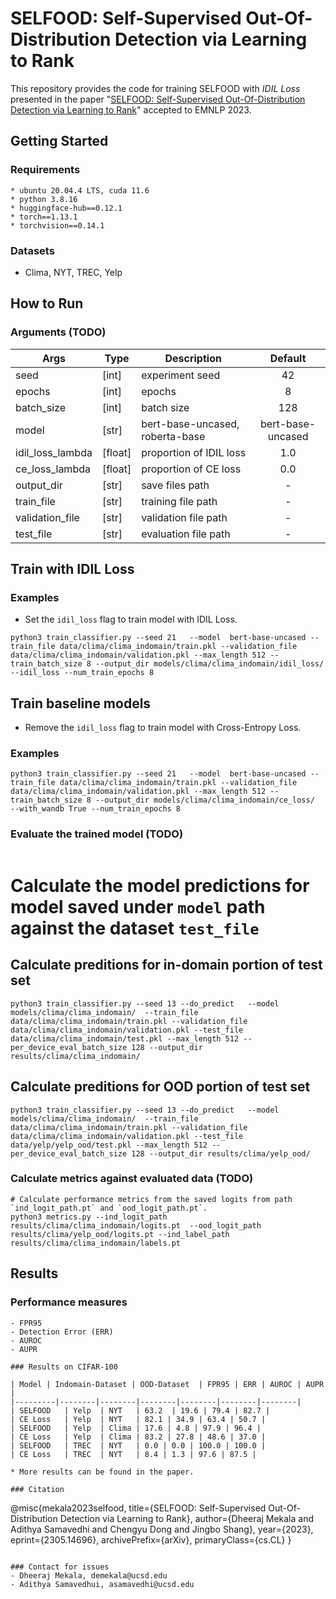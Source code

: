 # SELFOOD: Self-Supervised Out-Of-Distribution Detection via Learning to Rank
This repository provides the code for training SELFOOD with *IDIL Loss* presented in the paper "[SELFOOD: Self-Supervised Out-Of-Distribution Detection via Learning to Rank](https://arxiv.org/abs/2305.14696)" accepted to EMNLP 2023.

## Getting Started
### Requirements
```
* ubuntu 20.04.4 LTS, cuda 11.6
* python 3.8.16
* huggingface-hub==0.12.1
* torch==1.13.1
* torchvision==0.14.1 
```
### Datasets
* Clima, NYT, TREC, Yelp

## How to Run
### Arguments (TODO)
| Args 	| Type 	| Description 	| Default|
|---------|--------|----------------------------------------------------|:-----:|
| seed 	| [int] 	| experiment seed | 42 |
| epochs 	| [int] 	| epochs | 8 |
| batch_size 	| [int] 	| batch size| 128|
| model 	| [str]	| bert-base-uncased, roberta-base | 	 bert-base-uncased |
| idil_loss_lambda 	| [float] 	| proportion of IDIL loss | 1.0	|
| ce_loss_lambda 	| [float] 	| proportion of CE loss | 0.0|
| output_dir 	| [str] 	| save files path	|  - |
| train_file 	| [str] 	| training file path	|  - |
| validation_file 	| [str] 	| validation file path	|  - |
| test_file 	| [str] 	| evaluation file path	|  - |

## Train with IDIL Loss
 
### Examples 
* Set the  `idil_loss` flag to train model with IDIL Loss.
``` 
python3 train_classifier.py --seed 21   --model  bert-base-uncased --train_file data/clima/clima_indomain/train.pkl --validation_file data/clima/clima_indomain/validation.pkl --max_length 512 --train_batch_size 8 --output_dir models/clima/clima_indomain/idil_loss/   --idil_loss --num_train_epochs 8 
```

## Train baseline models
* Remove the  `idil_loss` flag to train model with Cross-Entropy Loss.

### Examples
``` 
python3 train_classifier.py --seed 21   --model  bert-base-uncased --train_file data/clima/clima_indomain/train.pkl --validation_file data/clima/clima_indomain/validation.pkl --max_length 512 --train_batch_size 8 --output_dir models/clima/clima_indomain/ce_loss/   --with_wandb True --num_train_epochs 8 
```

### Evaluate the trained model (TODO)
``` 
``` 
#  Calculate the model predictions for model saved under `model` path against the dataset `test_file`

## Calculate preditions for in-domain portion of test set
``` 
python3 train_classifier.py --seed 13 --do_predict   --model   models/clima/clima_indomain/  --train_file data/clima/clima_indomain/train.pkl --validation_file data/clima/clima_indomain/validation.pkl --test_file data/clima/clima_indomain/test.pkl --max_length 512 --per_device_eval_batch_size 128 --output_dir results/clima/clima_indomain/  

``` 
## Calculate preditions for OOD portion of test set
``` 
python3 train_classifier.py --seed 13 --do_predict   --model   models/clima/clima_indomain/  --train_file data/clima/clima_indomain/train.pkl --validation_file data/clima/clima_indomain/validation.pkl --test_file data/yelp/yelp_ood/test.pkl --max_length 512 --per_device_eval_batch_size 128 --output_dir results/clima/yelp_ood/  
```
### Calculate metrics against evaluated data (TODO)
``` 
# Calculate performance metrics from the saved logits from path `ind_logit_path.pt` and `ood_logit_path.pt`.
python3 metrics.py --ind_logit_path   results/clima/clima_indomain/logits.pt  --ood_logit_path   results/clima/yelp_ood/logits.pt --ind_label_path results/clima/clima_indomain/labels.pt

``` 
## Results
### Performance measures
``` 
- FPR95
- Detection Error (ERR)
- AUROC
- AUPR

### Results on CIFAR-100

| Model | Indomain-Dataset | OOD-Dataset  | FPR95 | ERR | AUROC | AUPR |
|---------|--------|--------|--------|--------|--------|--------|
| SELFOOD	| Yelp	| NYT	| 63.2  | 19.6 | 79.4 | 82.7 |
| CE Loss	| Yelp	| NYT	| 82.1 | 34.9 | 63.4 | 50.7 |
| SELFOOD	| Yelp	| Clima	| 17.6 | 4.8 | 97.9 | 96.4 |
| CE Loss	| Yelp	| Clima	| 83.2 | 27.8 | 48.6 | 37.0 |
| SELFOOD	| TREC	| NYT	| 0.0 | 0.0 | 100.0 | 100.0 |
| CE Loss	| TREC	| NYT	| 8.4 | 1.3 | 97.6 | 87.5 | 

* More results can be found in the paper.

### Citation
```
@misc{mekala2023selfood,
      title={SELFOOD: Self-Supervised Out-Of-Distribution Detection via Learning to Rank}, 
      author={Dheeraj Mekala and Adithya Samavedhi and Chengyu Dong and Jingbo Shang},
      year={2023},
      eprint={2305.14696},
      archivePrefix={arXiv},
      primaryClass={cs.CL}
}
```

### Contact for issues
- Dheeraj Mekala, demekala@ucsd.edu
- Adithya Samavedhui, asamavedhi@ucsd.edu
